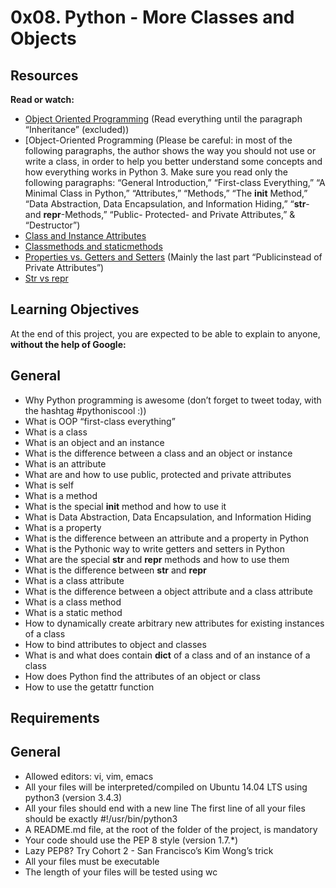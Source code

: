 # 0x08. Python - More Classes and Objects
## Resources
**Read or watch:**

- [Object Oriented Programming](https://www.python-course.eu/python3_object_oriented_programming.php) (Read everything until the paragraph “Inheritance” (excluded))
- [Object-Oriented Programming (Please be careful: in most of the following paragraphs, the author shows the way you should not use or write a class, in order to help you better understand some concepts and how everything works in Python 3. Make sure you read only the following paragraphs: “General Introduction,” “First-class Everything,” “A Minimal Class in Python,” “Attributes,” “Methods,” “The __init__ Method,” “Data Abstraction, Data Encapsulation, and Information Hiding,” “__str__- and __repr__-Methods,” “Public- Protected- and Private Attributes,” & “Destructor”)
- [Class and Instance Attributes](https://www.python-course.eu/python3_class_and_instance_attributes.php)
- [Classmethods and staticmethods](https://www.youtube.com/watch?v=rq8cL2XMM5M)
- [Properties vs. Getters and Setters](https://www.python-course.eu/python3_properties.php)  (Mainly the last part “Publicinstead of Private Attributes”)
- [Str vs repr](https://brennerm.github.io/posts/python-str-vs-repr.html)

## Learning Objectives
At the end of this project, you are expected to be able to explain to anyone, **without the help of Google:**

## General
- Why Python programming is awesome (don’t forget to tweet today, with the hashtag #pythoniscool :))
- What is OOP
“first-class everything”
- What is a class
- What is an object and an instance
- What is the difference between a class and an object or instance
- What is an attribute
- What are and how to use public, protected and private attributes
- What is self
- What is a method
- What is the special __init__ method and how to use it
- What is Data Abstraction, Data Encapsulation, and Information Hiding
- What is a property
- What is the difference between an attribute and a property in Python
- What is the Pythonic way to write getters and setters in Python
- What are the special __str__ and __repr__ methods and how to use them
- What is the difference between __str__ and __repr__
- What is a class attribute
- What is the difference between a object attribute and a class attribute
- What is a class method
- What is a static method
- How to dynamically create arbitrary new attributes for existing instances of a class
- How to bind attributes to object and classes
- What is and what does contain __dict__ of a class and of an instance of a class
- How does Python find the attributes of an object or class
- How to use the getattr function

## Requirements

## General
- Allowed editors: vi, vim, emacs
- All your files will be interpreted/compiled on Ubuntu 14.04 LTS using python3 (version 3.4.3)
- All your files should end with a new line
The first line of all your files should be exactly #!/usr/bin/python3
- A README.md file, at the root of the folder of the project, is mandatory
- Your code should use the PEP 8 style (version 1.7.*)
- Lazy PEP8? Try Cohort 2 - San Francisco’s Kim Wong’s trick
- All your files must be executable
- The length of your files will be tested using wc